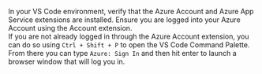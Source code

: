 In your VS Code environment, verify that the Azure Account and Azure App Service extensions are installed.  Ensure you are logged into your Azure Account using the Account extension.
<br />
If you are not already logged in through the Azure Account extension, you can do so using `Ctrl + Shift + P` to open the VS Code Command Palette.  From there you can type `Azure: Sign In` and then hit enter to launch a browser window that will log you in.